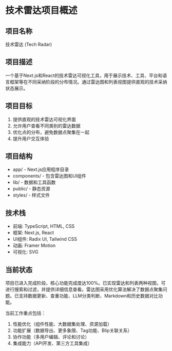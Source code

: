# 技术雷达项目概述

## 项目名称
技术雷达 (Tech Radar)

## 项目描述
一个基于Next.js和React的技术雷达可视化工具，用于展示技术、工具、平台和语言框架等在不同采纳阶段的分布情况。通过雷达图和列表视图提供直观的技术采纳状态展示。

## 项目目标
1. 提供直观的技术雷达可视化界面
2. 允许用户查看不同类别的雷达数据
3. 优化点的分布，避免数据点聚集在一起
4. 提升用户交互体验

## 项目结构
- app/ - Next.js应用程序目录
- components/ - 包含雷达图和UI组件
- lib/ - 数据和工具函数
- public/ - 静态资源
- styles/ - 样式文件

## 技术栈
- 前端: TypeScript, HTML, CSS
- 框架: Next.js, React
- UI组件: Radix UI, Tailwind CSS
- 动画: Framer Motion
- 可视化: SVG

## 当前状态
项目已进入完成阶段，核心功能完成度达100%。已实现雷达和列表两种视图，可进行搜索和过滤，并提供详细信息查看。雷达图采用优化算法解决了数据点聚集问题。已支持数据更新、查重功能、LLM分类判断、Markdown和历史数据对比功能。

当前工作重点包括：
1. 性能优化（组件性能、大数据集处理、资源加载）
2. 功能扩展（数据导出、更多象限、Tag功能、Blip关联关系）
3. 协作功能（多用户编辑、评论和讨论）
4. 集成能力（API开发、第三方工具集成） 
